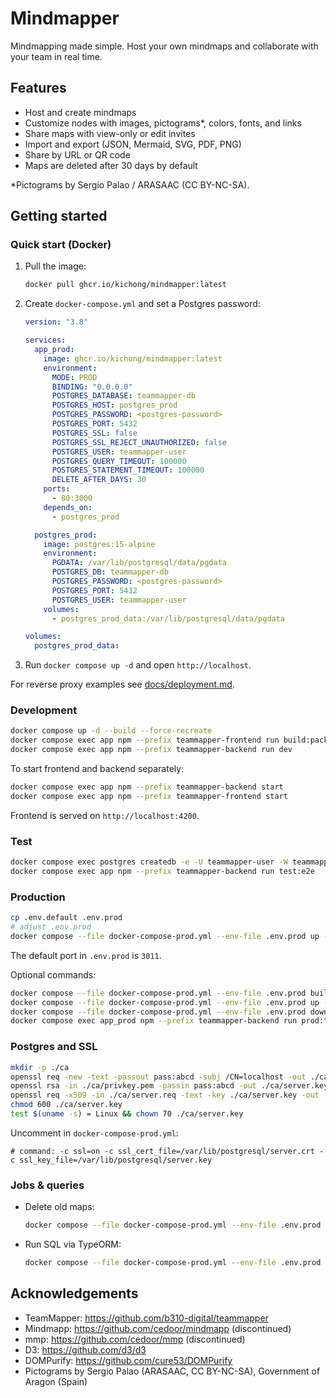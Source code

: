 # Mindmapper

Mindmapping made simple. Host your own mindmaps and collaborate with your team in real time.

## Features
- Host and create mindmaps
- Customize nodes with images, pictograms*, colors, fonts, and links
- Share maps with view-only or edit invites
- Import and export (JSON, Mermaid, SVG, PDF, PNG)
- Share by URL or QR code
- Maps are deleted after 30 days by default

*Pictograms by Sergio Palao / ARASAAC (CC BY-NC-SA).

## Getting started

### Quick start (Docker)

1. Pull the image:

   ```bash
   docker pull ghcr.io/kichong/mindmapper:latest
   ```

2. Create `docker-compose.yml` and set a Postgres password:

   ```yaml
   version: "3.8"

   services:
     app_prod:
       image: ghcr.io/kichong/mindmapper:latest
       environment:
         MODE: PROD
         BINDING: "0.0.0.0"
         POSTGRES_DATABASE: teammapper-db
         POSTGRES_HOST: postgres_prod
         POSTGRES_PASSWORD: <postgres-password>
         POSTGRES_PORT: 5432
         POSTGRES_SSL: false
         POSTGRES_SSL_REJECT_UNAUTHORIZED: false
         POSTGRES_USER: teammapper-user
         POSTGRES_QUERY_TIMEOUT: 100000
         POSTGRES_STATEMENT_TIMEOUT: 100000
         DELETE_AFTER_DAYS: 30
       ports:
         - 80:3000
       depends_on:
         - postgres_prod

     postgres_prod:
       image: postgres:15-alpine
       environment:
         PGDATA: /var/lib/postgresql/data/pgdata
         POSTGRES_DB: teammapper-db
         POSTGRES_PASSWORD: <postgres-password>
         POSTGRES_PORT: 5432
         POSTGRES_USER: teammapper-user
       volumes:
         - postgres_prod_data:/var/lib/postgresql/data/pgdata

   volumes:
     postgres_prod_data:
   ```

3. Run `docker compose up -d` and open `http://localhost`.

For reverse proxy examples see [docs/deployment.md](docs/deployment.md).

### Development

```bash
docker compose up -d --build --force-recreate
docker compose exec app npm --prefix teammapper-frontend run build:packages
docker compose exec app npm --prefix teammapper-backend run dev
```

To start frontend and backend separately:

```bash
docker compose exec app npm --prefix teammapper-backend start
docker compose exec app npm --prefix teammapper-frontend start
```

Frontend is served on `http://localhost:4200`.

### Test

```bash
docker compose exec postgres createdb -e -U teammapper-user -W teammapper-backend-test
docker compose exec app npm --prefix teammapper-backend run test:e2e
```

### Production

```bash
cp .env.default .env.prod
# adjust .env.prod
docker compose --file docker-compose-prod.yml --env-file .env.prod up -d --build --force-recreate
```

The default port in `.env.prod` is `3011`.

Optional commands:

```bash
docker compose --file docker-compose-prod.yml --env-file .env.prod build --no-cache
docker compose --file docker-compose-prod.yml --env-file .env.prod up -d --force-recreate
docker compose --file docker-compose-prod.yml --env-file .env.prod down -v
docker compose exec app_prod npm --prefix teammapper-backend run prod:typeorm:migrate
```

### Postgres and SSL

```bash
mkdir -p ./ca
openssl req -new -text -passout pass:abcd -subj /CN=localhost -out ./ca/server.req -keyout ./ca/privkey.pem
openssl rsa -in ./ca/privkey.pem -passin pass:abcd -out ./ca/server.key
openssl req -x509 -in ./ca/server.req -text -key ./ca/server.key -out ./ca/server.crt
chmod 600 ./ca/server.key
test $(uname -s) = Linux && chown 70 ./ca/server.key
```

Uncomment in `docker-compose-prod.yml`:

```
# command: -c ssl=on -c ssl_cert_file=/var/lib/postgresql/server.crt -c ssl_key_file=/var/lib/postgresql/server.key
```

### Jobs & queries

- Delete old maps:

  ```bash
  docker compose --file docker-compose-prod.yml --env-file .env.prod exec app_prod npm --prefix teammapper-backend run prod:data:maps:cleanup
  ```

- Run SQL via TypeORM:

  ```bash
  docker compose --file docker-compose-prod.yml --env-file .env.prod exec app_prod npx --prefix teammapper-backend typeorm query "select * from mmp_node" --dataSource ./teammapper-backend/dist/data-source.js
  ```

## Acknowledgements

- TeamMapper: https://github.com/b310-digital/teammapper
- Mindmapp: https://github.com/cedoor/mindmapp (discontinued)
- mmp: https://github.com/cedoor/mmp (discontinued)
- D3: https://github.com/d3/d3
- DOMPurify: https://github.com/cure53/DOMPurify
- Pictograms by Sergio Palao (ARASAAC, CC BY-NC-SA), Government of Aragon (Spain)
